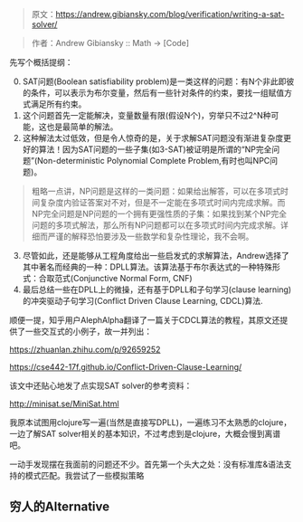 > 原文：https://andrew.gibiansky.com/blog/verification/writing-a-sat-solver/

> 作者：Andrew Gibiansky :: Math -> [Code]

先写个概括提纲：

0. SAT问题(Boolean satisfiability problem)是一类这样的问题：有N个非此即彼的条件，可以表示为布尔变量，然后有一些针对条件的约束，要找一组赋值方式满足所有约束。
1. 这个问题首先一定能解决，变量数量有限(假设N个)，穷举只不过2^N种可能，这也是最简单的解法。
2. 这种解法太过低效，但是令人惊奇的是，关于求解SAT问题没有渐进复杂度更好的算法！因为SAT问题的一些子集(如3-SAT)被证明是所谓的“NP完全问题”(Non-deterministic Polynomial Complete Problem,有时也叫NPC问题)。

> 粗略一点讲，NP问题是这样的一类问题：如果给出解答，可以在多项式时间复杂度内验证答案对不对，但是不一定能在多项式时间内完成求解。而NP完全问题是NP问题的一个拥有更强性质的子集：如果找到某个NP完全问题的多项式解法，那么所有NP问题都可以在多项式时间内完成求解。详细而严谨的解释恐怕要涉及一些数学和复杂性理论，我不会啊。

3. 尽管如此，还是能够从工程角度给出一些启发式的求解算法，Andrew选择了其中著名而经典的一种：DPLL算法。该算法基于布尔表达式的一种特殊形式：合取范式(Conjunctive Normal Form, CNF)
4. 最后总结一些在DPLL上的微操，还有基于DPLL和子句学习(clause learning)的冲突驱动子句学习(Conflict Driven Clause Learning, CDCL)算法.

顺便一提，知乎用户AlephAlpha翻译了一篇关于CDCL算法的教程，其原文还提供了一些交互式的小例子，故一并列出：

https://zhuanlan.zhihu.com/p/92659252

https://cse442-17f.github.io/Conflict-Driven-Clause-Learning/

该文中还贴心地发了点实现SAT solver的参考资料：

http://minisat.se/MiniSat.html

我原本试图用clojure写一遍(当然是直接写DPLL)，一遍练习不太熟悉的clojure，一边了解SAT solver相关的基本知识，不过考虑到是clojure，大概会慢到离谱吧。

一动手发现摆在我面前的问题还不少。首先第一个头大之处：没有标准库&语法支持的模式匹配。我尝试了一些模拟策略

## 穷人的Alternative
